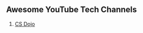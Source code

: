 ## Awesome YouTube Tech Channels

1. [CS Dojo](https://www.youtube.com/channel/UCxX9wt5FWQUAAz4UrysqK9A)
